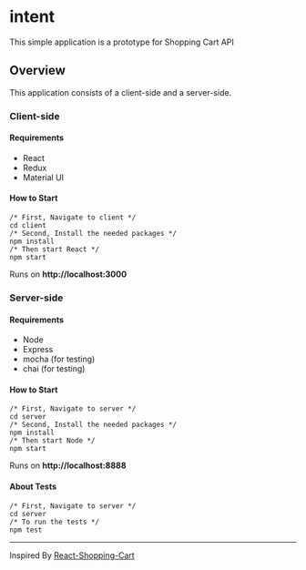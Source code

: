 # intent

This simple application is a prototype for Shopping Cart API

## Overview

This application consists of a client-side and a server-side.

### Client-side

#### Requirements

* React
* Redux
* Material UI


#### How to Start

```
/* First, Navigate to client */
cd client
/* Second, Install the needed packages */
npm install
/* Then start React */
npm start
```

Runs on **http://localhost:3000**

### Server-side

#### Requirements

* Node
* Express
* mocha (for testing)
* chai (for testing)


#### How to Start

```
/* First, Navigate to server */
cd server
/* Second, Install the needed packages */
npm install
/* Then start Node */
npm start
```

Runs on **http://localhost:8888**

#### About Tests
```
/* First, Navigate to server */
cd server
/* To run the tests */
npm test
```

---
Inspired By [React-Shopping-Cart](https://github.com/AyaBellazreg/React-Shopping-Cart/tree/master/Shopping-Cart)